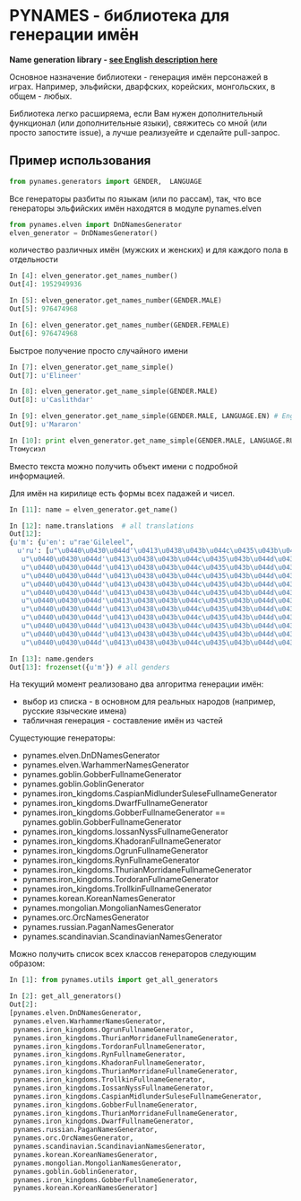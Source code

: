 # PYNAMES - библиотека для генерации имён

**Name generation library - [see English description here](https://github.com/Tiendil/pynames/wiki/EN_README)**

Основное назначение библиотеки - генерация имён персонажей в играх. Например, эльфийски, дварфских, корейских, монгольских, в общем - любых.

Библиотека легко расширяема, если Вам нужен дополнительный функционал (или дополнительные языки), свяжитесь со мной (или просто запостите issue), а лучше реализуейте и сделайте pull-запрос.

## Пример использования

```python
from pynames.generators import GENDER,  LANGUAGE
```

Все генераторы разбиты по языкам (или по рассам), так, что все генераторы эльфийских имён находятся в модуле pynames.elven

```python
from pynames.elven import DnDNamesGenerator
elven_generator = DnDNamesGenerator()
```

количество различных имён (мужских и женских) и для каждого пола в отдельности

```python
In [4]: elven_generator.get_names_number()
Out[4]: 1952949936

In [5]: elven_generator.get_names_number(GENDER.MALE)
Out[5]: 976474968

In [6]: elven_generator.get_names_number(GENDER.FEMALE)
Out[6]: 976474968
```

Быстрое получение просто случайного имени

```python
In [7]: elven_generator.get_name_simple()
Out[7]: u'Elineer'

In [8]: elven_generator.get_name_simple(GENDER.MALE)
Out[8]: u'Caslithdar'

In [9]: elven_generator.get_name_simple(GENDER.MALE, LANGUAGE.EN) # English transcription
Out[9]: u'Mararon'

In [10]: print elven_generator.get_name_simple(GENDER.MALE, LANGUAGE.RU)  # Russian transcription
Ттомусиэл
```

Вместо текста можно получить объект имени с подробной информацией.

Для имён на кирилице есть формы всех падажей и чисел.

```python
In [11]: name = elven_generator.get_name()

In [12]: name.translations  # all translations
Out[12]: 
{u'm': {u'en': u"rae'Gileleel",
  u'ru': [u"\u0440\u0430\u044d'\u0413\u0438\u043b\u044c\u0435\u043b\u044d\u0435\u043b\u044c",
   u"\u0440\u0430\u044d'\u0413\u0438\u043b\u044c\u0435\u043b\u044d\u0435\u043b\u044f",
   u"\u0440\u0430\u044d'\u0413\u0438\u043b\u044c\u0435\u043b\u044d\u0435\u043b\u044e",
   u"\u0440\u0430\u044d'\u0413\u0438\u043b\u044c\u0435\u043b\u044d\u0435\u043b\u044f",
   u"\u0440\u0430\u044d'\u0413\u0438\u043b\u044c\u0435\u043b\u044d\u0435\u043b\u0435\u043c",
   u"\u0440\u0430\u044d'\u0413\u0438\u043b\u044c\u0435\u043b\u044d\u0435\u043b\u0435",
   u"\u0440\u0430\u044d'\u0413\u0438\u043b\u044c\u0435\u043b\u044d\u0435\u043b\u0438",
   u"\u0440\u0430\u044d'\u0413\u0438\u043b\u044c\u0435\u043b\u044d\u0435\u043b\u0435\u0439",
   u"\u0440\u0430\u044d'\u0413\u0438\u043b\u044c\u0435\u043b\u044d\u0435\u043b\u044f\u043c",
   u"\u0440\u0430\u044d'\u0413\u0438\u043b\u044c\u0435\u043b\u044d\u0435\u043b\u0435\u0439",
   u"\u0440\u0430\u044d'\u0413\u0438\u043b\u044c\u0435\u043b\u044d\u0435\u043b\u044f\u043c\u0438",
   u"\u0440\u0430\u044d'\u0413\u0438\u043b\u044c\u0435\u043b\u044d\u0435\u043b\u044f\u0445"]}}

In [13]: name.genders
Out[13]: frozenset({u'm'}) # all genders
```

На текущий момент реализовано два алгоритма генерации имён:

* выбор из списка - в основном для реальных народов (например, русские языческие имена)
* табличная генерация - составление имён из частей

Сущестующие генераторы:

* pynames.elven.DnDNamesGenerator
* pynames.elven.WarhammerNamesGenerator
* pynames.goblin.GobberFullnameGenerator
* pynames.goblin.GoblinGenerator
* pynames.iron_kingdoms.CaspianMidlunderSuleseFullnameGenerator
* pynames.iron_kingdoms.DwarfFullnameGenerator
* pynames.iron_kingdoms.GobberFullnameGenerator == pynames.goblin.GobberFullnameGenerator
* pynames.iron_kingdoms.IossanNyssFullnameGenerator
* pynames.iron_kingdoms.KhadoranFullnameGenerator
* pynames.iron_kingdoms.OgrunFullnameGenerator
* pynames.iron_kingdoms.RynFullnameGenerator
* pynames.iron_kingdoms.ThurianMorridaneFullnameGenerator
* pynames.iron_kingdoms.TordoranFullnameGenerator
* pynames.iron_kingdoms.TrollkinFullnameGenerator
* pynames.korean.KoreanNamesGenerator
* pynames.mongolian.MongolianNamesGenerator
* pynames.orc.OrcNamesGenerator
* pynames.russian.PaganNamesGenerator
* pynames.scandinavian.ScandinavianNamesGenerator


Можно получить список всех классов генераторов следующим образом:

```python
In [1]: from pynames.utils import get_all_generators

In [2]: get_all_generators()
Out[2]:
[pynames.elven.DnDNamesGenerator,
 pynames.elven.WarhammerNamesGenerator,
 pynames.iron_kingdoms.OgrunFullnameGenerator,
 pynames.iron_kingdoms.ThurianMorridaneFullnameGenerator,
 pynames.iron_kingdoms.TordoranFullnameGenerator,
 pynames.iron_kingdoms.RynFullnameGenerator,
 pynames.iron_kingdoms.KhadoranFullnameGenerator,
 pynames.iron_kingdoms.ThurianMorridaneFullnameGenerator,
 pynames.iron_kingdoms.TrollkinFullnameGenerator,
 pynames.iron_kingdoms.IossanNyssFullnameGenerator,
 pynames.iron_kingdoms.CaspianMidlunderSuleseFullnameGenerator,
 pynames.iron_kingdoms.GobberFullnameGenerator,
 pynames.iron_kingdoms.ThurianMorridaneFullnameGenerator,
 pynames.iron_kingdoms.DwarfFullnameGenerator,
 pynames.russian.PaganNamesGenerator,
 pynames.orc.OrcNamesGenerator,
 pynames.scandinavian.ScandinavianNamesGenerator,
 pynames.korean.KoreanNamesGenerator,
 pynames.mongolian.MongolianNamesGenerator,
 pynames.goblin.GoblinGenerator,
 pynames.iron_kingdoms.GobberFullnameGenerator,
 pynames.korean.KoreanNamesGenerator]
```
